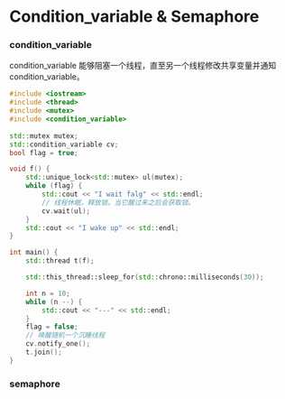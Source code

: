 # Condition\_variable & Semaphore

### condition\_variable

condition\_variable 能够阻塞一个线程，直至另一个线程修改共享变量并通知 condition\_variable。

```cpp
#include <iostream>
#include <thread>
#include <mutex>
#include <condition_variable>
 
std::mutex mutex;
std::condition_variable cv;
bool flag = true;

void f() {
    std::unique_lock<std::mutex> ul(mutex);
    while (flag) {
        std::cout << "I wait falg" << std::endl;
        // 线程休眠，释放锁。当它醒过来之后会获取锁。
        cv.wait(ul);
    }
    std::cout << "I wake up" << std::endl;
}

int main() {
    std::thread t(f);

    std::this_thread::sleep_for(std::chrono::milliseconds(30));

    int n = 10;
    while (n --) {
        std::cout << "---" << std::endl;
    }
    flag = false;
    // 唤醒随机一个沉睡线程
    cv.notify_one();
    t.join();
}
```

### semaphore
